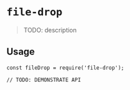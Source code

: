 # `file-drop`

> TODO: description

## Usage

```
const fileDrop = require('file-drop');

// TODO: DEMONSTRATE API
```
